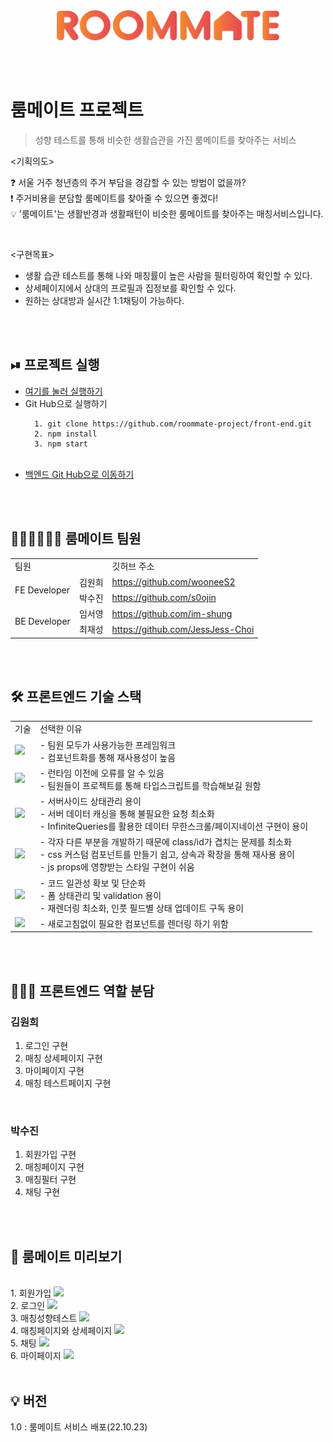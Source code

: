<br />
<br />
<p align="center">
  <img src="src/assets/roommate.svg" height="48">
</p>
<br />
<br />
<h1>룸메이트 프로젝트</h1>
<blockquote>
  <p>성향 테스트를 통해 비슷한 생활습관을 가진 룸메이트를 찾아주는 서비스</p>
</blockquote>

<기획의도>

❓ 서울 거주 청년층의 주거 부담을 경감할 수 있는 방법이 없을까?<br />
❗️ 주거비용을 분담할 룸메이트를 찾아줄 수 있으면 좋겠다! <br />
💡 '룸메이트'는 생활반경과 생활패턴이 비슷한 룸메이트를 찾아주는 매칭서비스입니다.

<br />

<구현목표>

<ul>
  <li>생활 습관 테스트를 통해 나와 매칭률이 높은 사람을 필터링하여 확인할 수 있다.</li>
  <li>상세페이지에서 상대의 프로필과 집정보를 확인할 수 있다.</li>
  <li>원하는 상대방과 실시간 1:1채팅이 가능하다.</li>
</ul>

<br />
<br />
<h2>⏯ 프로젝트 실행</h2>
<ul>
  <li><a href="http://3.39.4.45/">여기를 눌러 실행하기</a></li>
  <li>
  Git Hub으로 실행하기

      1. git clone https://github.com/roommate-project/front-end.git
      2. npm install
      3. npm start

  </li>
  <br />
  <li><a href="https://github.com/roommate-project/back-end">백엔드 Git Hub으로 이동하기</a></li>
</ul>

<br />
<br />
<h2>👩🏻‍💻🧑🏻‍💻 룸메이트 팀원</h2>
<table>
  <tr>
    <td colspan='2'>팀원</td>
    <td>깃허브 주소</td>
  </tr>
  <tr>
    <td rowspan='2'>FE Developer</td>
    <td>김원희</td>
    <td><a href="https://github.com/wooneeS2">https://github.com/wooneeS2</a></td>
  </tr>
  <tr>
    <td>박수진</td>
    <td><a href="https://github.com/s0ojin">https://github.com/s0ojin</a></td>
  </tr>
  <tr>
    <td rowspan='2'>BE Developer</td>
    <td>임서영</td>
    <td><a href="https://github.com/im-shung2">https://github.com/im-shung</a></td>
  </tr>
  <tr>
    <td>최재성</td>
    <td><a href="https://github.com/JessJess-Choi">https://github.com/JessJess-Choi</a></td>
  </tr>
</table>

<br />
<br />
<h2>🛠 프론트엔드 기술 스택</h2>
    <table>
      <tr>
          <td>기술</td>
          <td>선택한 이유</td>
      </tr>
      <tr>
          <td><img src="https://img.shields.io/badge/React-white?&logo=React&logoColor=61DAFB"/></td>
          <td>
          - 팀원 모두가 사용가능한 프레임워크<br />
          - 컴포넌트화를 통해 재사용성이 높음
          </td>
      </tr>
      <tr>
          <td><img src="https://img.shields.io/badge/TypeScript-white?&logo=TypeScript&logoColor=3178C6"/></td>
          <td>
          - 런타임 이전에 오류를 알 수 있음 <br />
          - 팀원들이 프로젝트를 통해 타입스크립트를 학습해보길 원함
          </td>
      </tr>
      <tr>
          <td><img src="https://img.shields.io/badge/React Query-white?&logo=React Query&logoColor=FF4154"/></td>
          <td>
          - 서버사이드 상태관리 용이<br />
          - 서버 데이터 캐싱을 통해 불필요한 요청 최소화<br />
          - InfiniteQueries를 활용한 데이터 무한스크롤/페이지네이션 구현이 용이
          </td>
      </tr>
      <tr>
          <td><img src="https://img.shields.io/badge/styled components-white?&logo=styled-components&logoColor=DB7093"/></td>
          <td>
          - 각자 다른 부분을 개발하기 때문에 class/id가 겹치는 문제를 최소화 <br />
          - css 커스텀 컴포넌트를 만들기 쉽고, 상속과 확장을 통해 재사용 용이<br />
          - js props에 영향받는 스타일 구현이 쉬움 
          </td>
      </tr>
      <tr>
          <td><img src="https://img.shields.io/badge/React Hook Form-white?&logo=ReactHookForm&logoColor=EC5990"/></td>
          <td>
          - 코드 일관성 확보 및 단순화 <br />
          - 폼 상태관리 및 validation 용이 <br />
          - 재렌더링 최소화, 인풋 필드별 상태 업데이트 구독 용이<br/>
          </td>
      </tr>
      <tr>
          <td><img src="https://img.shields.io/badge/React Router-white?&logo=React Router&logoColor=CA4245"/></td>
          <td>- 새로고침없이 필요한 컴포넌트를 렌더링 하기 위함</td>
      </tr>
    </table>

<br />
<br />
<h2>🙋🏻‍♀️ 프론트엔드 역할 분담</h2>
<h3>김원희</h3>
  <ol>
    <li>로그인 구현</li>
    <li>매칭 상세페이지 구현</li>
    <li>마이페이지 구현</li>
    <li>매칭 테스트페이지 구현</li>
  </ol>

<br />
<h3>박수진</h3>
  <ol>
    <li>회원가입 구현</li>
    <li>매칭페이지 구현</li>
    <li>매칭필터 구현</li>
    <li>채팅 구현</li>
  </ol>

<br />
<br />
<h2>🤫 룸메이트 미리보기</h2>
<br />
1. 회원가입
<img src="https://user-images.githubusercontent.com/100757599/198816169-7451cd75-1c00-491b-b7e3-790a1f5f9a0b.gif" />
<br />
2. 로그인
<img src="https://user-images.githubusercontent.com/100757599/198816244-feeef8f5-7ed8-4c55-8aae-0a38d86bc29a.gif" />
<br />
3. 매칭성향테스트
<img src="https://user-images.githubusercontent.com/100757599/198816274-d681d8a8-af9e-4a3c-a2a4-d3148b84f5f4.gif" />
<br />
4. 매칭페이지와 상세페이지
<img src="https://user-images.githubusercontent.com/100757599/198816311-7660d2eb-56fe-45c0-8877-552808a901aa.gif" />
<br />
5. 채팅
<img src="https://user-images.githubusercontent.com/100757599/198816318-4e942e83-f9f2-4c84-b63a-a168a915f3b0.gif" />
<br />
6. 마이페이지
<img src="https://user-images.githubusercontent.com/100757599/198816341-042db0c4-613f-4b64-85da-e20cb00a7a6b.gif" />


<br />
<br />
<h2>💡 버전</h2>
1.0 : 룸메이트 서비스 배포(22.10.23)
<br />

